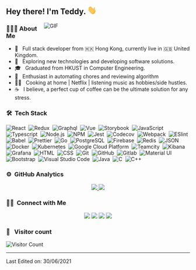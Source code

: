<h2> Hey there! I'm Teddy. <img src="https://raw.githubusercontent.com/teddylun/teddylun/master/assets/Hi.gif" width="25"></h2>
<img align="right" alt="GIF" src="https://raw.githubusercontent.com/teddylun/teddylun/master/assets/gif4.gif" width="400"/>

<h3> 👨🏻‍💻 About Me </h3>

- 💼 &nbsp; Full stack developer from 🇭🇰 Hong Kong, currently live in 🇬🇧 United Kingdom.
- 🤔 &nbsp; Exploring new technologies and developing software solutions.
- 🎓 &nbsp; Graduated from HKUST in Computer Engineering.
- 🌱 &nbsp; Enthusiast in automating chores and reviewing algorithm
- 👨‍🍳 &nbsp; Cooking at home | Netflix | listening music as hobbies/side hustles.
- ☕ &nbsp; I believe, a perfect cup of coffee can be the ultimate solution for any stress.

### 🛠 &nbsp;Tech Stack

![React](https://img.shields.io/badge/-React-05122A?style=flat&logo=react)&nbsp;
![Redux](https://img.shields.io/badge/-Redux-05122A?style=flat&logo=redux)&nbsp;
![Graphql](https://img.shields.io/badge/-Graphql-05122A?style=flat&logo=graphql)&nbsp;
![Vue](https://img.shields.io/badge/-Vue-05122A?style=flat&logo=vue.js)&nbsp;
![Storybook](https://img.shields.io/badge/-Storybook-05122A?style=flat&logo=story-book)&nbsp;
![JavaScript](https://img.shields.io/badge/-JavaScript-05122A?style=flat&logo=javascript)&nbsp;
![Typescript](https://img.shields.io/badge/-Typescript-05122A?style=flat&logo=typescript)&nbsp;
![Node.js](https://img.shields.io/badge/-Node.js-05122A?style=flat&logo=node.js)&nbsp;
![NPM](https://img.shields.io/badge/-NPM-05122A?style=flat&logo=npm)&nbsp;
![Jest](https://img.shields.io/badge/-Jest-05122A?style=flat&logo=jest)&nbsp;
![Codecov](https://img.shields.io/badge/-Codecov-05122A?style=flat&logo=codecov)&nbsp;
![Webpack](https://img.shields.io/badge/-Webpack-05122A?style=flat&logo=webpack)&nbsp;
![ESlint](https://img.shields.io/badge/-ESlint-05122A?style=flat&logo=eslint)&nbsp;
![Babel](https://img.shields.io/badge/-Babel-05122A?style=flat&logo=babel)&nbsp;
![Prettier](https://img.shields.io/badge/-Prettier-05122A?style=flat&logo=prettier)&nbsp;
![Go](https://img.shields.io/badge/-Go-05122A?style=flat&logo=go)&nbsp;
![PostgreSQL](https://img.shields.io/badge/-PostgresSQL-05122A?style=flat&logo=postgresql)&nbsp;
![Firebase](https://img.shields.io/badge/-Firebase-05122A?style=flat&logo=firebase)&nbsp;
![Redis](https://img.shields.io/badge/-Redis-05122A?style=flat&logo=redis)&nbsp;
![JSON](https://img.shields.io/badge/-Json-05122A?style=flat&logo=json)&nbsp;
![Docker](https://img.shields.io/badge/-Docker-05122A?style=flat&logo=docker)&nbsp;
![Kubernetes](https://img.shields.io/badge/-Kubernetes-05122A?style=flat&logo=kubernetes)&nbsp;
![Google Cloud Platform](https://img.shields.io/badge/-Google%20Cloud%20Platform-05122A?style=flat&logo=google-cloud)&nbsp;
![Teamcity](https://img.shields.io/badge/-Teamcity-05122A?style=flat&logo=teamcity)&nbsp;
![Kibana](https://img.shields.io/badge/-Kibana-05122A?style=flat&logo=kibana)&nbsp;
![Grafana](https://img.shields.io/badge/-Grafana-05122A?style=flat&logo=grafana)&nbsp;
![HTML](https://img.shields.io/badge/-HTML-05122A?style=flat&logo=HTML5)&nbsp;
![CSS](https://img.shields.io/badge/-CSS-05122A?style=flat&logo=CSS3&logoColor=1572B6)&nbsp;
![Git](https://img.shields.io/badge/-Git-05122A?style=flat&logo=git)&nbsp;
![GitHub](https://img.shields.io/badge/-GitHub-05122A?style=flat&logo=github)&nbsp;
![Gitlab](https://img.shields.io/badge/-Gitlab-05122A?style=flat&logo=gitlab)&nbsp;
![Material UI](https://img.shields.io/badge/-Material-05122A?style=flat&logo=material-design)&nbsp;
![Bootstrap](https://img.shields.io/badge/-Bootstrap-05122A?style=flat&logo=bootstrap&logoColor=563D7C)&nbsp;
![Visual Studio Code](https://img.shields.io/badge/-Visual%20Studio%20Code-05122A?style=flat&logo=visual-studio-code&logoColor=007ACC)&nbsp;
![Java](https://img.shields.io/badge/-Java-05122A?style=flat&logo=java)&nbsp;
![C](https://img.shields.io/badge/-C-05122A?style=flat&logo=C&logoColor=A8B9CC)&nbsp;
![C++](https://img.shields.io/badge/-C++-05122A?style=flat&logo=C%2B%2B&logoColor=00599C)&nbsp;

### ⚙️ &nbsp;GitHub Analytics

<p align="center">
<a href="https://github.com/AVS1508">
  <img height="180em" src="https://github-readme-stats-eight-theta.vercel.app/api?username=teddylun&show_icons=true&theme=algolia&include_all_commits=true&count_private=true"/>
  <img height="180em" src="https://github-readme-stats-eight-theta.vercel.app/api/top-langs/?username=teddylun&layout=compact&langs_count=8&theme=algolia"/>
</a>
</p>

### 🤝🏻 &nbsp;Connect with Me

<p align="center">
<a href="https://www.xtool.one/teddy"><img src="https://img.shields.io/badge/-xtool.one-3423A6?style=flat&logo=Google-Chrome&logoColor=white"/></a>
<a href="https://linkedin.com/in/teddylun"><img src="https://img.shields.io/badge/-Teddy%20Lun-0077B5?style=flat&logo=Linkedin&logoColor=white"/></a>
<a href="mailto:yhlun@connect.ust.hk"><img src="https://img.shields.io/badge/-yhlun@connect.ust.hk-D14836?style=flat&logo=Gmail&logoColor=white"/></a>
<a href="https://instagram.com/teddylunlun"><img src="https://img.shields.io/badge/-@teddylunlun-E4405F?style=flat&logo=Instagram&logoColor=white"/></a>
</p>

### 📲 &nbsp; Visitor count

![Visitor Count](https://profile-counter.glitch.me/{teddylun}/count.svg)

---

Last Edited on: 30/06/2021
